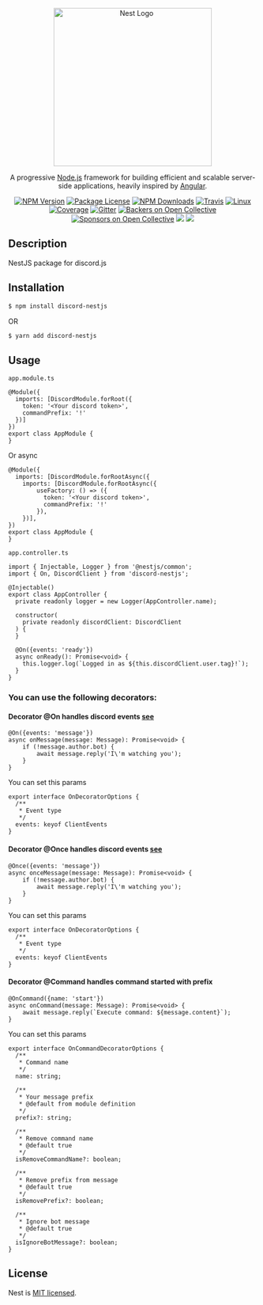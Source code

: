 <p align="center">
  <a href="http://nestjs.com/" target="blank"><img src="https://nestjs.com/img/logo_text.svg" width="320" alt="Nest Logo" /></a>
</p>

[travis-image]: https://api.travis-ci.org/nestjs/nest.svg?branch=master
[travis-url]: https://travis-ci.org/nestjs/nest
[linux-image]: https://img.shields.io/travis/nestjs/nest/master.svg?label=linux
[linux-url]: https://travis-ci.org/nestjs/nest
  
  <p align="center">A progressive <a href="http://nodejs.org" target="blank">Node.js</a> framework for building efficient and scalable server-side applications, heavily inspired by <a href="https://angular.io" target="blank">Angular</a>.</p>
    <p align="center">
<a href="https://www.npmjs.com/~nestjscore"><img src="https://img.shields.io/npm/v/@nestjs/core.svg" alt="NPM Version" /></a>
<a href="https://www.npmjs.com/~nestjscore"><img src="https://img.shields.io/npm/l/@nestjs/core.svg" alt="Package License" /></a>
<a href="https://www.npmjs.com/~nestjscore"><img src="https://img.shields.io/npm/dm/@nestjs/core.svg" alt="NPM Downloads" /></a>
<a href="https://travis-ci.org/nestjs/nest"><img src="https://api.travis-ci.org/nestjs/nest.svg?branch=master" alt="Travis" /></a>
<a href="https://travis-ci.org/nestjs/nest"><img src="https://img.shields.io/travis/nestjs/nest/master.svg?label=linux" alt="Linux" /></a>
<a href="https://coveralls.io/github/nestjs/nest?branch=master"><img src="https://coveralls.io/repos/github/nestjs/nest/badge.svg?branch=master#5" alt="Coverage" /></a>
<a href="https://gitter.im/nestjs/nestjs?utm_source=badge&utm_medium=badge&utm_campaign=pr-badge&utm_content=body_badge"><img src="https://badges.gitter.im/nestjs/nestjs.svg" alt="Gitter" /></a>
<a href="https://opencollective.com/nest#backer"><img src="https://opencollective.com/nest/backers/badge.svg" alt="Backers on Open Collective" /></a>
<a href="https://opencollective.com/nest#sponsor"><img src="https://opencollective.com/nest/sponsors/badge.svg" alt="Sponsors on Open Collective" /></a>
  <a href="https://paypal.me/kamilmysliwiec"><img src="https://img.shields.io/badge/Donate-PayPal-dc3d53.svg"/></a>
  <a href="https://twitter.com/nestframework"><img src="https://img.shields.io/twitter/follow/nestframework.svg?style=social&label=Follow"></a>
</p>
  <!--[![Backers on Open Collective](https://opencollective.com/nest/backers/badge.svg)](https://opencollective.com/nest#backer)
  [![Sponsors on Open Collective](https://opencollective.com/nest/sponsors/badge.svg)](https://opencollective.com/nest#sponsor)-->

## Description

NestJS package for discord.js

## Installation

```bash
$ npm install discord-nestjs
```
OR 
```bash
$ yarn add discord-nestjs
```

## Usage

`app.module.ts`
```
@Module({
  imports: [DiscordModule.forRoot({
    token: '<Your discord token>',
    commandPrefix: '!'
  })]
})
export class AppModule {
}
```
Or async
```
@Module({
  imports: [DiscordModule.forRootAsync({
    imports: [DiscordModule.forRootAsync({
        useFactory: () => ({
          token: '<Your discord token>',
          commandPrefix: '!'
        }),
    })],
})
export class AppModule {
}
```

`app.controller.ts`
```
import { Injectable, Logger } from '@nestjs/common';
import { On, DiscordClient } from 'discord-nestjs';

@Injectable()
export class AppController {
  private readonly logger = new Logger(AppController.name);

  constructor(
    private readonly discordClient: DiscordClient
  ) {
  }

  @On({events: 'ready'})
  async onReady(): Promise<void> {
    this.logger.log(`Logged in as ${this.discordClient.user.tag}!`);
  }
}
```

### You can use the following decorators:

#### Decorator @On handles discord events [see](https://gist.github.com/koad/316b265a91d933fd1b62dddfcc3ff584)
```
@On({events: 'message'})
async onMessage(message: Message): Promise<void> {
    if (!message.author.bot) {
        await message.reply('I\'m watching you');
    }
}
```
You can set this params
```
export interface OnDecoratorOptions {
  /**
   * Event type
   */
  events: keyof ClientEvents
}
```

#### Decorator @Once handles discord events [see](https://gist.github.com/koad/316b265a91d933fd1b62dddfcc3ff584)
```
@Once({events: 'message'})
async onceMessage(message: Message): Promise<void> {
    if (!message.author.bot) {
        await message.reply('I\'m watching you');
    }
}
```
You can set this params
```
export interface OnDecoratorOptions {
  /**
   * Event type
   */
  events: keyof ClientEvents
}
```

#### Decorator @Command handles command started with prefix
```
@OnCommand({name: 'start'})
async onCommand(message: Message): Promise<void> {
    await message.reply(`Execute command: ${message.content}`);
}
```
You can set this params
```
export interface OnCommandDecoratorOptions {
  /**
   * Command name
   */
  name: string;

  /**
   * Your message prefix
   * @default from module definition
   */
  prefix?: string;

  /**
   * Remove command name
   * @default true
   */
  isRemoveCommandName?: boolean;

  /**
   * Remove prefix from message
   * @default true
   */
  isRemovePrefix?: boolean;

  /**
   * Ignore bot message
   * @default true
   */
  isIgnoreBotMessage?: boolean;
}

```

## License

  Nest is [MIT licensed](LICENSE).
